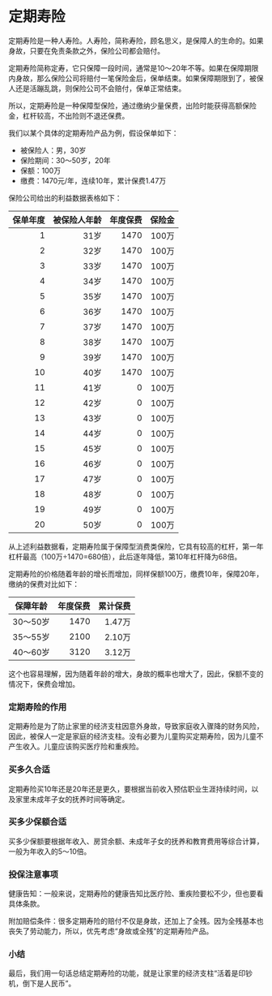 # 定期寿险

定期寿险是一种人寿险。人寿险，简称寿险，顾名思义，是保障人的生命的。如果身故，只要在免责条款之外，保险公司都会赔付。

定期寿险简称定寿，它只保障一段时间，通常是10～20年不等。如果在保障期限内身故，那么保险公司将赔付一笔保险金后，保单结束。如果保障期限到了，被保人还是活蹦乱跳，则保险公司不会赔付，保单正常结束。

所以，定期寿险是一种保障型保险，通过缴纳少量保费，出险时能获得高额保险金，杠杆较高，不出险则不退还保费。

我们以某个具体的定期寿险产品为例，假设保单如下：

- 被保险人：男，30岁
- 保险期间：30～50岁，20年
- 保额：100万
- 缴费：1470元/年，连续10年，累计保费1.47万

保险公司给出的利益数据表格如下：

| 保单年度  | 被保险人年龄   | 年度保费  | 保险金 |
|---------:|-------------:|---------:|------:|
| 1        | 31岁         | 1470     | 100万  |
| 2        | 32岁         | 1470     | 100万  |
| 3        | 33岁         | 1470     | 100万  |
| 4        | 34岁         | 1470     | 100万  |
| 5        | 35岁         | 1470     | 100万  |
| 6        | 36岁         | 1470     | 100万  |
| 7        | 37岁         | 1470     | 100万  |
| 8        | 38岁         | 1470     | 100万  |
| 9        | 39岁         | 1470     | 100万  |
| 10       | 40岁         | 1470     | 100万  |
| 11       | 41岁         | 0        | 100万  |
| 12       | 42岁         | 0        | 100万  |
| 13       | 43岁         | 0        | 100万  |
| 14       | 44岁         | 0        | 100万  |
| 15       | 45岁         | 0        | 100万  |
| 16       | 46岁         | 0        | 100万  |
| 17       | 47岁         | 0        | 100万  |
| 18       | 48岁         | 0        | 100万  |
| 19       | 49岁         | 0        | 100万  |
| 20       | 50岁         | 0        | 100万  |

从上述利益数据看，定期寿险属于保障型消费类保险，它具有较高的杠杆，第一年杠杆最高（100万÷1470=680倍），此后逐年降低，第10年杠杆降为68倍。

定期寿险的价格随着年龄的增长而增加，同样保额100万，缴费10年，保障20年，缴纳的保费对比如下：

| 保障年龄 | 年度保费 | 累计保费 |
|---------|-------:|--------:|
| 30～50岁 | 1470   | 1.47万  |
| 35～55岁 | 2100   | 2.10万  |
| 40～60岁 | 3120   | 3.12万  |

这个也容易理解，因为随着年龄的增大，身故的概率也增大了，因此，保额不变的情况下，保费会增加。

### 定期寿险的作用

定期寿险是为了防止家里的经济支柱因意外身故，导致家庭收入骤降的财务风险，因此，被保人一定是家庭的经济支柱。没有必要为儿童购买定期寿险，因为儿童不产生收入。儿童应该购买医疗险和重疾险。

### 买多久合适

定期寿险买10年还是20年还是更久，要根据当前收入预估职业生涯持续时间，以及家里未成年子女的抚养时间等确定。

### 买多少保额合适

买多少保额要根据年收入、房贷余额、未成年子女的抚养和教育费用等综合计算，一般为年收入的5～10倍。

### 投保注意事项

健康告知：一般来说，定期寿险的健康告知比医疗险、重疾险要松不少，但也要看具体条款。

附加赔偿条件：很多定期寿险的赔付不仅是身故，还加上了全残。因为全残基本也丧失了劳动能力，所以，优先考虑“身故或全残”的定期寿险产品。

### 小结

最后，我们用一句话总结定期寿险的功能，就是让家里的经济支柱“活着是印钞机，倒下是人民币”。

